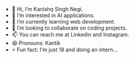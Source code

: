 - 👋 Hi, I’m Kanishq Singh Negi.
- 👀 I’m interested in AI applications.
- 🌱 I’m currently learning web development.
- 💞️ I’m looking to collaborate on coding projects.
- 📫 You can reach me at Linkedin and Instagram.
- 😄 Pronouns: Kantik
- ⚡ Fun fact: I'm just 18 and doing an intern...
